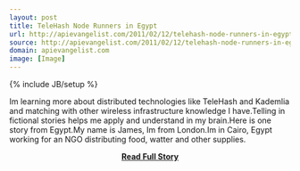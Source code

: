 ```yaml
---
layout: post
title: TeleHash Node Runners in Egypt
url: http://apievangelist.com/2011/02/12/telehash-node-runners-in-egypt/
source: http://apievangelist.com/2011/02/12/telehash-node-runners-in-egypt/
domain: apievangelist.com
image: [Image]
---
```

{% include JB/setup %}<p>Im learning more about distributed technologies like TeleHash and Kademlia and matching with other wireless infrastructure knowledge I have.Telling in fictional stories helps me apply and understand in my brain.Here is one story from Egypt.My name is James, Im from London.Im in Cairo, Egypt working for an NGO distributing food, watter and other supplies.</p>
<center><p><a href="http://apievangelist.com/2011/02/12/telehash-node-runners-in-egypt/" style='padding:25px; font-sze:18px; font-weight: bold;'>Read Full Story</a></p></center>
